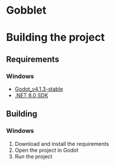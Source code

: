 # Gobblet

# Building the project

## Requirements

### Windows

- [Godot_v4.1.3-stable](https://github.com/godotengine/godot/releases/download/4.1.3-stable/Godot_v4.1.3-stable_mono_win64.zip)
- [.NET 8.0 SDK](https://dotnet.microsoft.com/en-us/download/dotnet/thank-you/sdk-8.0.100-windows-x64-installer)

## Building

### Windows

1. Download and install the requirements
2. Open the project in Godot
3. Run the project
